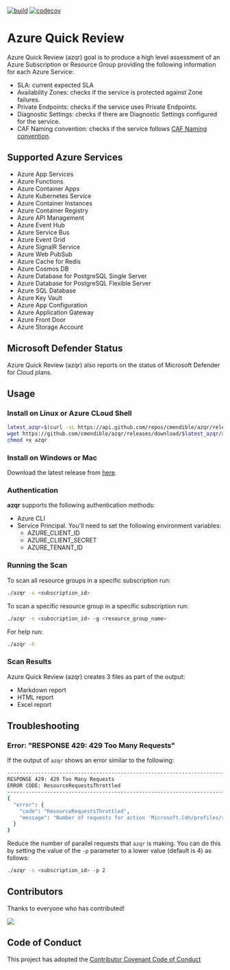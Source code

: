 [![build](https://github.com/cmendible/azqr/actions/workflows/build.yaml/badge.svg)](https://github.com/cmendible/azqr/actions/workflows/build.yaml)
[![codecov](https://codecov.io/gh/cmendible/azqr/branch/main/graph/badge.svg?token=VReik9rs3l)](https://codecov.io/gh/cmendible/azqr)

# Azure Quick Review

Azure Quick Review (azqr) goal is to produce a high level assessment of an Azure Subscription or Resource Group providing the following information for each Azure Service:

* SLA: current expected SLA
* Availability Zones: checks if the service is protected against Zone failures. 
* Private Endpoints: checks if the service uses Private Endpoints.
* Diagnostic Settings: checks if there are Diagnostic Settings configured for the service. 
* CAF Naming convention: checks if the service follows [CAF Naming convention](https://learn.microsoft.com/en-us/azure/cloud-adoption-framework/ready/azure-best-practices/resource-abbreviations).

## Supported Azure Services

* Azure App Services
* Azure Functions
* Azure Container Apps
* Azure Kubernetes Service
* Azure Container Instances
* Azure Container Registry
* Azure API Management
* Azure Event Hub
* Azure Service Bus
* Azure Event Grid
* Azure SignalR Service
* Azure Web PubSub
* Azure Cache for Redis
* Azure Cosmos DB
* Azure Database for PostgreSQL Single Server
* Azure Database for PostgreSQL Flexible Server
* Azure SQL Database
* Azure Key Vault
* Azure App Configuration
* Azure Application Gateway
* Azure Front Door
* Azure Storage Account

## Microsoft Defender Status

Azure Quick Review (azqr) also reports on the status of Microsoft Defender for Cloud plans.

## Usage

### Install on Linux or Azure CLoud Shell

```bash
latest_azqr=$(curl -sL https://api.github.com/repos/cmendible/azqr/releases/latest | jq -r ".tag_name" | cut -c1-)
wget https://github.com/cmendible/azqr/releases/download/$latest_azqr/azqr-ubuntu-latest-amd64 -O azqr
chmod +x azqr
```

### Install on Windows or Mac

Download the latest release from [here](https://github.com/cmendible/azqr/releases).

### Authentication

**azqr** supports the following authentication methods:

* Azure CLI
* Service Principal. You'll need to set the following environment variables:
  * AZURE_CLIENT_ID
  * AZURE_CLIENT_SECRET
  * AZURE_TENANT_ID

### Running the Scan

To scan all resource groups in a specific subscription run:

```bash
./azqr -s <subscription_id>
```

To scan a specific resource group in a specific subscription run:

```bash
./azqr -s <subscription_id> -g <resource_group_name>
```

For help run:

```bash
./azqr -h
```

### Scan Results

Azure Quick Review (azqr) creates 3 files as part of the output:

* Markdown report
* HTML report
* Excel report

## Troubleshooting

### Error: "RESPONSE 429: 429 Too Many Requests"

If the output of `azqr` shows an error similar to the following:

```bash
--------------------------------------------------------------------------------
RESPONSE 429: 429 Too Many Requests
ERROR CODE: ResourceRequestsThrottled
--------------------------------------------------------------------------------
{
  "error": {
    "code": "ResourceRequestsThrottled",
    "message": "Number of requests for action 'Microsoft.Cdn/profiles/read' exceeded the limit of '50' for time interval '00:05:00'. Please try again after '372' seconds."
  }
}
```

Reduce the number of parallel requests that `azqr` is making. You can do this by setting the value of the `-p` parameter to a lower value (default is 4) as follows:

```bash
./azqr -s <subscription_id> -p 2
```

## Contributors

Thanks to everyone who has contributed!

<a href="https://github.com/cmendible/azqr/graphs/contributors">
  <img src="https://contributors-img.web.app/image?repo=cmendible/azqr" />
</a>

## Code of Conduct

This project has adopted the [Contributor Covenant Code of Conduct](CODE_OF_CONDUCT.md)
